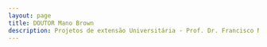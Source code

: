```yaml
---
layout: page
title: DOUTOR Mano Brown
description: Projetos de extensão Universitária - Prof. Dr. Francisco Nascimento
---
```

<html lang="pt-BR">
<head>
    <meta charset="UTF-8">
    <meta name="viewport" content="width=device-width, initial-scale=1.0">
    <title>Menu de Navegação</title>
    <style>
        body {
            font-family: Arial, sans-serif;
        }
        .menu {
            background-color: #333;
            overflow: hidden;
        }
        .menu a {
            float: left;
            display: block;
            color: white;
            text-align: center;
            padding: 14px 16px;
            text-decoration: none;
        }
        .menu a:hover {
            background-color: #ddd;
            color: black;
        }
        .content {
            padding: 20px;
        }
        p {
            text-align: justify;
        }
        .centered-img {
            display: block;
            margin-left: auto;
            margin-right: auto;
            height: 200px;
            width: auto;
        }

    </style>
</head>
<body>

<div class="navbar">
  <div class="navbar-inner">
      <ul class="nav">
          <li><a href= "/pages/extensao/extensao_oca.html">Oca da Ciência na Escola</a></li>
          <li><a href= "/pages/extensao/extensao_sarau.html">Sarau Odara</a></li>
          <li><a href= "/pages/extensao/extensao_pint.html">Pint of Science</a></li>
            <li><a href= "/pages/extensao/extensao_esc_campus.html">Escolas no Campus</a></li>
            <li><a href= "/pages/extensao/extensao_banca.html">Banca da Ciência</a></li>
            <li><a href= "/pages/extensao/extensao_encontro.html">Encontro com Educadores</a></li>
      </ul>
  </div>
</div>
<p>
<p>
<p>
<p>
<p>
<li><a href="#processo">1. O Processo</a></li>
<li><a href="#evento">2. O Evento</a></li>
<li><a href="#fala">3. Minha Fala</a></li>
<li><a href="#mano">4. O Discurso do Dr. Mano Brown</a></li>
<li><a href="#vida">5. Vida Loka pt. 2</a></li>
<p>
<p>
  <p>
  <p>
  A Universidade Federal do Sul da Bahia (UFSB) finaliza os preparativos para a solenidade de entrega do Doutor Honoris Causa a Pedro Paulo Soares Pereira, o Mano Brown dos Racionais MC's, compositor, rapper e figura influente no hip hop brasileiro. A cerimônia ocorrerá no Teatro Municipal Candinha Dórea no próximo dia 1º de novembro, quarta-feira, a partir das 17h. O evento é aberto ao público em geral.

  No roteiro, ocorrerá uma apresentação cultural de abertura, seguida da solenidade propriamente dita, uma exibição de documentário e uma segunda apresentação cultural no encerramento.

  A decisão de conceder a honraria a Mano Brown foi deliberada e aprovada no Conselho Universitário da UFSB em 16 de agosto de 2023.
<p>
Acesse o memorial e a justificativa apresentados pela PROEX  <a href="https://itxesco.github.io/biblioteca/ihac/2_Memorial_Mano_Brown.pdf">aqui. |<img src="https://itxesco.github.io/imagens/icones/icons16/pdf-icon.png">|</a><br>
    <p>
    Acesse meu parecer <a href="https://itxesco.github.io/biblioteca/ihac/relatoria_mano.pdf">aqui. |<img src="https://itxesco.github.io/imagens/icones/icons16/pdf-icon.png">|</a><br>
    <p>
  1. <h4 id="processo">1. O Processo</h4>
  <p>
  <img src="https://itxesco.github.io/assets/figuras/extensao/assinatura.JPG" alt="Mano Brown assina seu certificado" class="centered-img">
  <p>
  <p>
  <img src="https://itxesco.github.io/assets/figuras/extensao/assinatura_2.jpeg" alt="Mano Brown assina seu certificado" class="centered-img">
  <p>
  <p>
  <img src="https://itxesco.github.io/assets/figuras/extensao/assinatura_3.jpeg" alt="Mano Brown assina seu certificado" class="centered-img">
  <p>
  <p>
  <p>
  <img src="https://itxesco.github.io/assets/figuras/extensao/assinatura_4.jpeg" alt="Mano Brown assina seu certificado" class="centered-img">
  <p>
  <p>

  O inimigo de Aquaman, Black Manta, está no final da lista porque, francamente, ele é simplesmente constrangedor em termos de representação autista. A edição nº 8 da série de quadrinhos Aquaman de 2003 o reconfigura como um órfão autista criado em Arkham, que de alguma forma está "curado" de seu autismo e então se torna um supervilão. O autismo não é algo que pode ser curado, e as pessoas nem deveriam achar isso!
<p>
<p>
<p>
2. <h4 id="evento">O evento</h4>
<p>
<img src="https://itxesco.github.io/assets/figuras/extensao/discurso.JPG" alt="momento da minha fala" class="centered-img">
<p>
Legião é um personagem que tem recebido muita atenção recentemente graças ao seu excelente show no FX. O que ele não é é uma representação clara do autismo. Em sua primeira aparição em Novos Mutantes #25, Moira MacTaggert o descreveu como “primeiro catatônico, agora autista”. Ele também foi descrito várias vezes como esquizofrênico. Ambas as descrições fazem parecer que houve alguma ignorância séria sobre questões de saúde mental na Marvel.
<p>
<p>
<p>
<p>
3. <h4 id="fala">Minha Fala</h4>
<p>
<img src="https://itxesco.github.io/assets/figuras/extensao/cerimonia.JPG" alt="inicio da cerimonia" class="centered-img">
<p>
A cerimônia foi transmitida pelo YouTube e tem uma duração de quase 5 horas. O recorte a seguir inicia no chamado para constituir a mesa, logo após a fantástica apresentação dos artistas locais:
<p>
<iframe width="560" height="315" src="https://www.youtube.com/embed/VCahESTUzyA?si=kVs4H6lq6UOVNTNK&amp;start=8279" title="YouTube video player" frameborder="0" allow="accelerometer; autoplay; clipboard-write; encrypted-media; gyroscope; picture-in-picture; web-share" referrerpolicy="strict-origin-when-cross-origin" allowfullscreen></iframe>
<p>
A seguir, o momento da minha fala, embargada e quase sem voz pela emoção de estar ali e fazer parte desse momento histórico:
<p>
<p>
<iframe width="560" height="315" src="https://www.youtube.com/embed/VCahESTUzyA?si=_WTzqTY6aLArImt6&amp;start=9922" title="YouTube video player" frameborder="0" allow="accelerometer; autoplay; clipboard-write; encrypted-media; gyroscope; picture-in-picture; web-share" referrerpolicy="strict-origin-when-cross-origin" allowfullscreen></iframe>
<p>
<p>
4. <h4 id="mano"> O Discurso do Dr. Mano Brown</h4>

5. <h4 id="#vida">Vida Loka pt. 2</h4>
<p>
<p>
<iframe width="560" height="315" src="https://www.youtube.com/embed/6uFj89Bay0g?si=hTFui584fd0oF9Ax" title="YouTube video player" frameborder="0" allow="accelerometer; autoplay; clipboard-write; encrypted-media; gyroscope; picture-in-picture; web-share" referrerpolicy="strict-origin-when-cross-origin" allowfullscreen></iframe>
<p>
<p>
